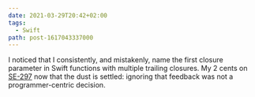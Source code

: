 ```yaml
---
date: 2021-03-29T20:42+02:00
tags:
  - Swift
path: post-1617043337000
---
```


I noticed that I consistently, and mistakenly, name the first closure parameter in Swift functions with multiple trailing closures. My 2 cents on [SE-297](https://github.com/apple/swift-evolution/blob/master/proposals/0279-multiple-trailing-closures.md) now that the dust is settled: ignoring that feedback was not a programmer-centric decision.
